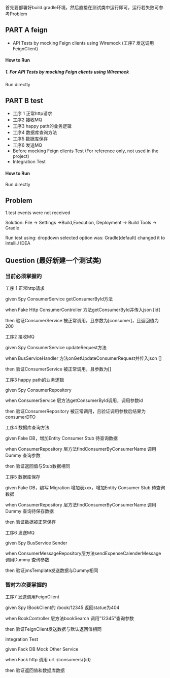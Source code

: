 首先要部署好build.gradle环境，然后直接在测试类中运行即可，运行若失败可参考Problem

## PART A feign
- API Tests by mocking Feign clients using Wiremock (工序7 发送调用FeignClient)

#### How to Run  

##### 1. For API Tests by mocking Feign clients using Wiremock
Run directly

## PART B test
- 工序 1 正常http请求
- 工序2 接收MQ
- 工序3 happy path的业务逻辑
- 工序4 数据库查询方法
- 工序5 数据库保存
- 工序6 发送MQ
- Before mocking Feign clients Test (For reference only, not used in the project)
- Integration Test

#### How to Run

Run directly

## Problem
1.test events were not received

Solution: File -> Settings ->Build,Execution, Deployment -> Build Tools -> Gradle

Run test using: dropdown selected option was: Gradle(default) changed it to IntelliJ IDEA

## Question (最好新建一个测试类)

### 当前必须掌握的

工序 1 正常http请求

given Spy ConsumerService getConsumerById方法

when Fake Http ConsumerController 方法getConsumerById并传入json [id]

then 验证ConsumerService 被正常调用，且参数为[consumer]，且返回值为200



工序2 接收MQ

given Spy ConsumerService updateRequest方法

when BusServiceHandler 方法onGetUpdateConsumerRequest并传入json []

then 验证ConsumerService 被正常调用，且参数为[]



工序3 happy path的业务逻辑

given Spy ConsumerRepository

when ConsumerService 层方法getConsumerById调用，调用参数id

then 验证ConsumerRepository 被正常调用，且验证调用参数后结果为consumerDTO



工序4 数据库查询方法

given Fake DB，增加Entity Consumer Stub 待查询数据

when ConsumerRepository 层方法findConsumerByConsumerName 调用Dummy 查询参数

then 验证返回值与Stub数据相同



工序5 数据库保存

given Fake DB，编写 Migration 增加表xxx，增加Entity Consumer Stub 待查询数据

when ConsumerRepository 层方法findConsumerByConsumerName 调用Dummy 查询待保存数据

then 验证数据被正常保存



工序6 发送MQ

given Spy BusService Sender

when ConsumerMessageRepository层方法sendExpenseCalenderMessage调用Dummy 查询参数

then 验证jmsTemplate发送数据与Dummy相同


### 暂时为次要掌握的

工序7 发送调用FeignClient

given Spy IBookClient的 /book/12345 返回statue为404

when BookController 层方法bookSearch 调用”12345"查询参数

then 验证FeignClient发送数据与默认返回值相同



Integration Test

given Fack DB Mock Other Service

when Fack http 调用 url :/consumers/{id}

then 验证返回值和数据库数据
